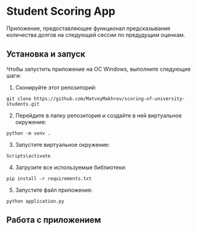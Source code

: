 # Student Scoring App
Приложение, предоставляющее функционал предсказывания количества долгов на следующей сессии по предудущим оценкам.

## Установка и запуск
Чтобы запустить приложение на ОС Windows, выполните следующие шаги:
1. Сконируйте этот репозиторий:
```
git clone https://github.com/MatveyMakhrov/scoring-of-university-students.git
```
2. Перейдите в папку репозитория и создайте в ней виртуальное окружение:
```
python -m venv .
```
3. Запустите виртуальное окружение:
```
Scripts\activate
```
4. Загрузите все используемые библиотеки:
```
pip install -r requirements.txt
```
5. Запустите файл приложения:
```
python application.py
```

## Работа с приложением
